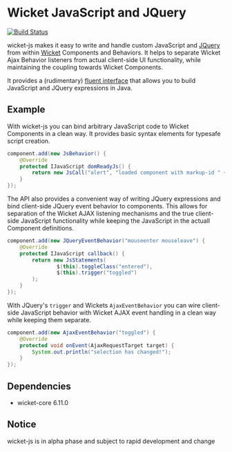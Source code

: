 Wicket JavaScript and JQuery
============================

[![Build Status](https://travis-ci.org/thrau/wicket-js.png?branch=master)](https://travis-ci.org/thrau/wicket-js)

wicket-js makes it easy to write and handle custom JavaScript and [JQuery](http://jquery.com/) from within
[Wicket](http://wicket.apache.org/) Components and Behaviors. It helps to separate Wicket Ajax Behavior listeners from
actual client-side UI functionality, while maintaining the coupling towards Wicket Components.

It provides a (rudimentary) [fluent interface](http://en.wikipedia.org/wiki/Fluent_interface) that allows you to build
JavaScript and JQuery expressions in Java.

Example
-------

With wicket-js you can bind arbitrary JavaScript code to Wicket Components in a clean way. It provides basic syntax
elements for typesafe script creation.

```java
component.add(new JsBehavior() {
    @Override
    protected IJavaScript domReadyJs() {
        return new JsCall("alert", "loaded component with markup-id " + id());
    }
});
```


The API also provides a convenient way of writing JQuery expressions and bind client-side JQuery event behavior to
components. This allows for separation of the Wicket AJAX listening mechanisms and the true client-side JavaScript
functionality while keeping the JavaScript in the actuall Component definitions.

```java
component.add(new JQueryEventBehavior("mouseenter mouseleave") {
    @Override
    protected IJavaScript callback() {
        return new JsStatements(
                $(this).toggleClass("entered"),
                $(this).trigger("toggled")
        );
    }
});
```

With JQuery's `trigger` and Wickets `AjaxEventBehavior` you can wire client-side JavaScript behavior with Wicket AJAX
event handling in a clean way while keeping them separate.

```java
component.add(new AjaxEventBehavior("toggled") {
    @Override
    protected void onEvent(AjaxRequestTarget target) {
        System.out.println("selection has changed!");
    }
});
```

Dependencies
------------

* wicket-core 6.11.0



## Notice

wicket-js is in alpha phase and subject to rapid development and change

